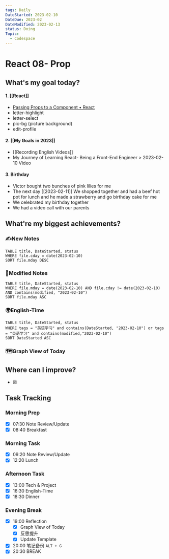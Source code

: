```yaml
---
tags: Daily
DateStarted: 2023-02-10
DateDue: 2023-02
DateModified: 2023-02-13
status: Doing
Topic:
  - Codespace
---
```


# React 08- Prop

## What's my goal today?

#### 1. [[React]]

- [Passing Props to a Component • React](https://beta.reactjs.org/learn/passing-props-to-a-component)
- letter-highlight
- letter-select
- pic-bg (picture background)
- edit-profile

#### 2. [[My Goals in 2023]]

- [[Recording English Videos]]
- My Journey of Learning React- Being a Front-End Engineer > 2023-02-10 Video

#### 3. Birthday

- Victor bought two bunches of pink lilies for me
- The next day [[2023-02-11]] We shopped together and had a beef hot pot for lunch and he made a strawberry and go birthday cake for me
- We celebrated my birthday together
- We had a video call with our parents

## What're my biggest achievements?

### ✍️New Notes

```dataview
TABLE title, DateStarted, status
WHERE file.cday = date(2023-02-10)
SORT file.mday DESC
```

### 📝Modified Notes

```dataview
TABLE title, DateStarted, status
WHERE file.mday = date(2023-02-10) AND file.cday != date(2023-02-10) AND contains(modified, "2023-02-10")
SORT file.mday ASC
```

### 🌍English-Time

```dataview
TABLE title, DateStarted, status
WHERE tags = "英语学习" and contains(DateStarted, "2023-02-10") or tags = "英语学习" and contains(modified,"2023-02-10")
SORT DateStarted ASC
```

### 🗺️Graph View of Today

## Where can I improve?

- [x]

## Task Tracking

### Morning Prep

- [x] 07:30 Note Review/Update
- [x] 08:40 Breakfast

### Morning Task

- [x] 09:20 Note Review/Update
- [x] 12:20 Lunch

### Afternoon Task

- [x] 13:00 Tech & Project
- [x] 16:30 English-Time
- [x] 18:30 Dinner

### Evening Break

- [x] 19:00 Reflection
  - [x] Graph View of Today
  - [x] 反思提升
  - [x] Update Template
- [x] 20:00 笔记备份 `ALT + G`
- [x] 20:30 BREAK
